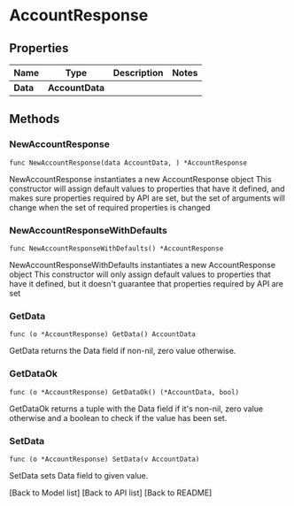 # AccountResponse

## Properties

| Name     | Type            | Description | Notes |
| -------- | --------------- | ----------- | ----- |
| **Data** | **AccountData** |             |       |

## Methods

### NewAccountResponse

`func NewAccountResponse(data AccountData, ) *AccountResponse`

NewAccountResponse instantiates a new AccountResponse object This constructor will assign default values to properties that have it defined, and makes sure properties required by API are set, but the set of arguments will change when the set of required properties is changed

### NewAccountResponseWithDefaults

`func NewAccountResponseWithDefaults() *AccountResponse`

NewAccountResponseWithDefaults instantiates a new AccountResponse object This constructor will only assign default values to properties that have it defined, but it doesn't guarantee that properties required by API are set

### GetData

`func (o *AccountResponse) GetData() AccountData`

GetData returns the Data field if non-nil, zero value otherwise.

### GetDataOk

`func (o *AccountResponse) GetDataOk() (*AccountData, bool)`

GetDataOk returns a tuple with the Data field if it's non-nil, zero value otherwise and a boolean to check if the value has been set.

### SetData

`func (o *AccountResponse) SetData(v AccountData)`

SetData sets Data field to given value.

\[Back to Model list] \[Back to API list] \[Back to README]
